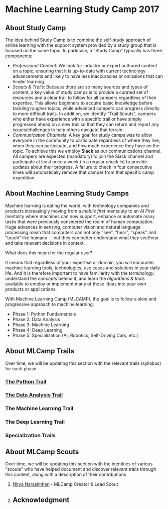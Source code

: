 # Machine Learning Study Camp 2017

## About Study Camp

The idea behind Study Camp is to combine the self-study approach of online learning with the support system provided by a study group that is focused on the same topic. In particular, a "Study Camp" typically has three components:

* _Professional Content_: We look for industry or expert authored content on a topic, ensuring that it is up-to-date with current technology advancements and likely to have less inaccuracies or omissions that can hinder learning.
* _Scouts & Trails_: Because there are so many sources and types of content, a key value of study camps is to provide a curated set of resources and a clear trail to follow for all campers regardless of their expertise. This allows beginners to acquire basic knowledge before tackling tougher topics, while advanced campers can progress directly to more difficult trails. In addition, we identify "Trail Scouts", campers who either have experience with a specific trail or have simply progressed ahead on a new trail so that they can return and report any issues/challenges to help others navigate that terrain.
* _Communication Channels_: A key goal for study camps was to allow everyone in the community to participate regardless of where they live, when they can participate, and how much experience they have on the topic. To achieve this we employ **Slack** as our communications channel. All campers are expected \(mandatory\) to join the Slack channel and participate at least once a week \(in a regular _check in_\) to provide updates about their progress. A failure to check in four consecutive times will automatically remove that camper from that specific camp expedition.

## About Machine Learning Study Camps

Machine learning is eating the world, with technology companies and products increasingly moving from a _mobile first_ mentaluty to an _AI First_ mentality where machines can now support, enhance or automate many tasks that were previously considered the realm of human computation. Huge advances in sensing, computer vision and natural language processing mean that computers can not only "see", "hear", "speak" and "touch" like humans -- but they can better understand what they see/hear and take relevant decisions in context.

What does this mean for the regular user?

It means that regardless of your expertise or domain, you will encounter machine learning tools, technologies, use cases and solutions in your daily life. And it is therefore important to have familiarity with the _terminology_, understand the _concepts_ behind it, and learn the _algorithms & tools_ available to employ or implement many of those ideas into your own products or applications.

With Machine Learning Camp \(MLCAMP\), the goal is to follow a slow and progressive approach to machine learning:

* Phase 1: Python Fundamentals
* Phase 2: Data Analysis
* Phase 3: Machine Learning
* Phase 4: Deep Learning
* Phase 5: Specialization \(AI, Robotics, Self-Driving Cars, etc.\)

## About MLCamp Trails

Over time, we will be updating this section with the relevant trails \(syllabus\) for each phase.

### [The Python Trail](https://power-hawks.gitbooks.io/ml-study-camp-2017/content/ThePythonTrail/)

### [The Data Analysis Trail](https://power-hawks.gitbooks.io/ml-study-camp-2017/content/The%20DataAnalysis%20Trail/)

### The Machine Learning Trail

### The Deep Learning Trail

### Specialization Trails

## 

## About MLCamp Scouts

Over time, we will be updating this section with the identities of various "scouts" who have helped document and discover relevant trails through this content, along with a description of their contributions

1. [Nitya Narasimhan](https://www.github.com/nitya) - MLCamp Creator & Lead Scout
2. ## Acknowledgment



